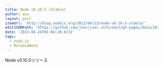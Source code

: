 ```yaml
---
title: Node v0.10.5 (Stable)
author: azu
layout: post
itemUrl: 'http://blog.nodejs.org/2013/04/23/node-v0-10-5-stable/'
editJSONPath: 'https://github.com/jser/jser.info/edit/gh-pages/data/2013/04/index.json'
date: '2013-04-24T01:04:20.671Z'
tags:
  - node.js
  - ReleaseNote
---
```

Node v0.10.5リリース
